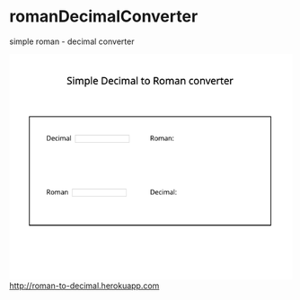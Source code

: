 # romanDecimalConverter
simple roman - decimal converter 

![](https://github.com/patrinoua/romanDecimalConverter/blob/master/DecimalToRomanScreenshot.png)
http://roman-to-decimal.herokuapp.com

